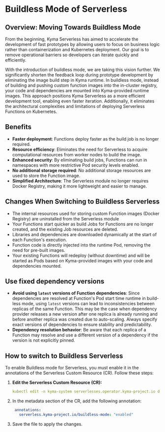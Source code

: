 # Buildless Mode of Serverless

## Overview: Moving Towards Buildless Mode

From the beginning, Kyma Serverless has aimed to accelerate the development of fast prototypes by allowing users to focus on business logic rather than containerization and Kubernetes deployment. Our goal is to remove operational barriers so developers can iterate quickly and efficiently.

With the introduction of buildless mode, we are taking this vision further. We significantly shorten the feedback loop during prototype development by eliminating the image build step in Kyma runtime. In buildless mode, instead of building and pushing custom function images into the in-cluster registry, your code and dependencies are mounted into Kyma-provided runtime images. This approach positions Kyma Serverless as a more efficient development tool, enabling even faster iteration. Additionally, it eliminates the architectural complexities and limitations of deploying Serverless Functions on Kubernetes.

## Benefits

- **Faster deployment**: Functions deploy faster as the build job is no longer required.
- **Resource efficiency**: Eliminates the need for Serverless to acquire computational resources from worker nodes to build the image.
- **Enhanced security**: By eliminating build jobs, Functions can run in namespaces with more restrictive Pod security levels enabled.
- **No additional storage required**: No additional storage resources are used to store the Function image.
- **Simplified Architecture**: The Serverless module no longer requires Docker Registry, making it more lightweight and easier to manage.

## Changes When Switching to Buildless Serverless

- The internal resources used for storing custom Function images (Docker Registry) are uninstalled from the Serverless module
- Your Functions start quicker as build Jobs for Functions are no longer created, and the existing Job resources are deleted.
- Libraries and dependencies are downloaded dynamically at the start of each Function's execution.
- Function code is directly injected into the runtime Pod, removing the need for pre-built images.
- Your existing Functions will redeploy (without downtime) and will be started as Pods based on Kyma-provided images with your code and dependencies mounted.

## Use fixed dependency versions

- **Avoid using `latest` versions of Function dependencies**: Since dependencies are resolved at Function's Pod start time runtime in build-less mode, using `latest` versions can lead to inconsistencies between replicas of the same Function. This may be the case when dependency provider releases a new version after one replica is already running and before another replica was created due to auto-scaling.  Always specify exact versions of dependencies to ensure stability and predictability.
- **Dependency resolution behavior**: Be aware that each replica of a Function may resolve and use a different version of a dependency if the version is not explicitly pinned.

## How to switch to Buildless Serverless

To enable Buildless mode for Serverless, you must enable it in the annotations of the Serverless Custom Resource (CR). Follow these steps:

1. **Edit the Serverless Custom Resource \(CR\):**
   ```yaml
   kubectl edit -n kyma-system serverlesses.operator.kyma-project.io default
   ```
   
2. In the metadata section of the CR, add the following annotation:
   ```yaml
    annotations:
      serverless.kyma-project.io/buildless-mode: "enabled"
   ```

3. Save the file to apply the changes.